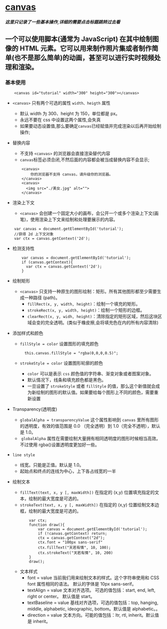 # [canvas](https://www.runoob.com/w3cnote/html5-canvas-intro.html)

##### 这里只记录了一些基本操作,详细的需要点击标题跳转过去看

## 一个可以使用脚本(通常为 JavaScript) 在其中绘制图像的 HTML 元素。它可以用来制作照片集或者制作简单(也不是那么简单)的动画，甚至可以进行实时视频处理和渲染。

### 基本使用

```
    <canvas id="tutorial" width="300" height="300"></canvas>
```

- `<canvas>` 只有两个可选的属性 `width、heigth` 属性

  - 默认 width 为 300、height 为 150，单位都是 px。
  - 永远不要在 css 中设置这两个属性,会失真
  - 如果要动态设置值,那么要确定`canvas`已经赋值并完成渲染以后再开始绘制操作;

- 替换内容

  - 不支持 `<canvas>` 的浏览器会直接渲染替代内容
  - `canvas`标签必须合闭,不然后面的内容都会被当成替换内容不会显示;

  ```
      <canvas>
          你的浏览器不支持 canvas，请升级你的浏览器。
      </canvas>
      <canvas>
        <img src="./美女.jpg" alt="">
      </canvas>
  ```

- 渲染上下文
  - `<canvas>` 会创建一个固定大小的画布，会公开一个或多个渲染上下文(画笔)，使用渲染上下文来绘制和处理要展示的内容。

```
    var canvas = document.getElementById('tutorial');
    //获得 2d 上下文对象
    var ctx = canvas.getContext('2d');
```

- 检测支持性

  ```
      var canvas = document.getElementById('tutorial');
      if (canvas.getContext){
        var ctx = canvas.getContext('2d');
      }
  ```

- 绘制矩形

  - `​<canvas>` 只支持一种原生的图形绘制：矩形。所有其他图形都至少需要生成一种路径 (path)。
    - `fillRect(x, y, width, height)`：绘制一个填充的矩形。
    - `strokeRect(x, y, width, height)`：绘制一个矩形的边框。
    - `clearRect(x, y, widh, height)`：清除指定的矩形区域，然后这块区域会变的完全透明。(类似于橡皮擦,会将填充色在内的所有内容清除)

- 添加样式和颜色

  - `fillStyle = color` 设置图形的填充颜色

    ```
      this.canvas.fillStyle = "rgba(0,0,0,0.5)";
    ```

  - `strokeStyle = color` 设置图形轮廓的颜色
    - `color` 可以是表示 `css` 颜色值的字符串、渐变对象或者图案对象。
    - 默认情况下，线条和填充颜色都是黑色。
    - 一旦设置了 `strokeStyle` 或者 `fillStyle` 的值，那么这个新值就会成为新绘制的图形的默认值。如果要给每个图形上不同的颜色，需要重新设置

- Transparency(透明度)

  - `globalAlpha = transparencyValue` 这个属性影响到 `canvas` 里所有图形的透明度，有效的值范围是 0.0 （完全透明）到 1.0（完全不透明），默认是 1.0。
  - ​ `globalAlpha` 属性在需要绘制大量拥有相同透明度的图形时候相当高效。不过使用 rgba()设置透明度更加好一些。

- `line style`

  - 线宽。只能是正值。默认是 1.0。
  - 起始点和终点的连线为中心，上下各占线宽的一半

- 绘制文本
  - `fillText(text, x, y [, maxWidth])` 在指定的 (x,y) 位置填充指定的文本，绘制的最大宽度是可选的。
  - `strokeText(text, x, y [, maxWidth])` 在指定的 (x,y) 位置绘制文本边框，绘制的最大宽度是可选的。
    ```
        var ctx;
        function draw(){
            var canvas = document.getElementById('tutorial');
            if (!canvas.getContext) return;
            ctx = canvas.getContext("2d");
            ctx.font = "100px sans-serif"
            ctx.fillText("天若有情", 10, 100);
            ctx.strokeText("天若有情", 10, 200)
        }
        draw();
    ```
  - 文本样式
    - font = value 当前我们用来绘制文本的样式。这个字符串使用和 CSS font 属性相同的语法。 默认的字体是 10px sans-serif。
    - textAlign = value 文本对齐选项。 可选的值包括：start, end, left, right or center。 默认值是 start。
    - textBaseline = value 基线对齐选项，可选的值包括：top, hanging, middle, alphabetic, ideographic, bottom。默认值是 alphabetic。。
    - direction = value 文本方向。可能的值包括：ltr, rtl, inherit。默认值是 inherit。
